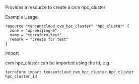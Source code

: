 Provides a resource to create a cvm hpc_cluster

Example Usage

```hcl
resource "tencentcloud_cvm_hpc_cluster" "hpc_cluster" {
  zone = "ap-beijing-6"
  name = "terraform-test"
  remark = "create for test"
}
```

Import

cvm hpc_cluster can be imported using the id, e.g.

```
terraform import tencentcloud_cvm_hpc_cluster.hpc_cluster hpc_cluster_id
```